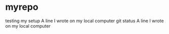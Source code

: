 # myrepo
testing my setup
A line I wrote on my local computer git status
A line I wrote on my local computer
